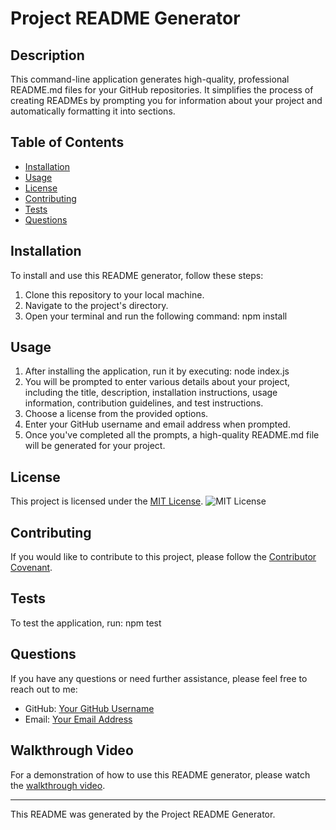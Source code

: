 # Project README Generator

## Description
This command-line application generates high-quality, professional README.md files for your GitHub repositories. It simplifies the process of creating READMEs by prompting you for information about your project and automatically formatting it into sections.

## Table of Contents
- [Installation](#installation)
- [Usage](#usage)
- [License](#license)
- [Contributing](#contributing)
- [Tests](#tests)
- [Questions](#questions)

## Installation
To install and use this README generator, follow these steps:
1. Clone this repository to your local machine.
2. Navigate to the project's directory.
3. Open your terminal and run the following command: npm install

## Usage
1. After installing the application, run it by executing: node index.js
2. You will be prompted to enter various details about your project, including the title, description, installation instructions, usage information, contribution guidelines, and test instructions.
3. Choose a license from the provided options.
4. Enter your GitHub username and email address when prompted.
5. Once you've completed all the prompts, a high-quality README.md file will be generated for your project.

## License
This project is licensed under the [MIT License](https://opensource.org/licenses/MIT).
![MIT License](https://img.shields.io/badge/License-MIT-blue.svg)

## Contributing
If you would like to contribute to this project, please follow the [Contributor Covenant](https://www.contributor-covenant.org/).

## Tests
To test the application, run: npm test

## Questions
If you have any questions or need further assistance, please feel free to reach out to me:

- GitHub: [Your GitHub Username](https://github.com/YourGitHubUsername)
- Email: [Your Email Address](mailto:youremail@example.com)

## Walkthrough Video
For a demonstration of how to use this README generator, please watch the [walkthrough video](https://drive.google.com/file/d/19Nlt81XNWTcidRmOxVqAn7DVjZUtoFyN/view).

---

This README was generated by the Project README Generator.
